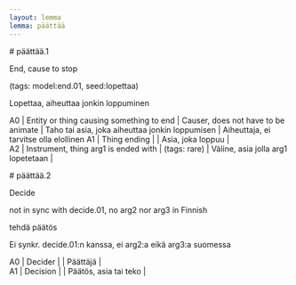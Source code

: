 ```yaml
---
layout: lemma
lemma: päättää
---
```


<div class="sense">
# <span class="sensename">päättää.1</span>

<span class="description">End, cause to stop</span>

(tags: model:end.01, seed:lopettaa)

<span class="description">Lopettaa, aiheuttaa jonkin loppuminen</span>

A0 | Entity or thing causing something to end | Causer, does not have to be animate | Taho tai asia, joka aiheuttaa jonkin loppumisen | Aiheuttaja, ei tarvitse olla elollinen
A1 | Thing ending |   | Asia, joka loppuu |  
A2 | Instrument, thing arg1 is ended with | (tags: rare) | Väline, asia jolla arg1 lopetetaan |  

</div>

<div class="sense">
# <span class="sensename">päättää.2</span>

<span class="description">Decide</span>

not in sync with decide.01, no arg2 nor arg3 in Finnish

<span class="description">tehdä päätös</span>

Ei synkr. decide.01:n kanssa, ei arg2:a eikä arg3:a suomessa

A0 | Decider |   | Päättäjä |  
A1 | Decision |   | Päätös, asia tai teko |  

</div>

